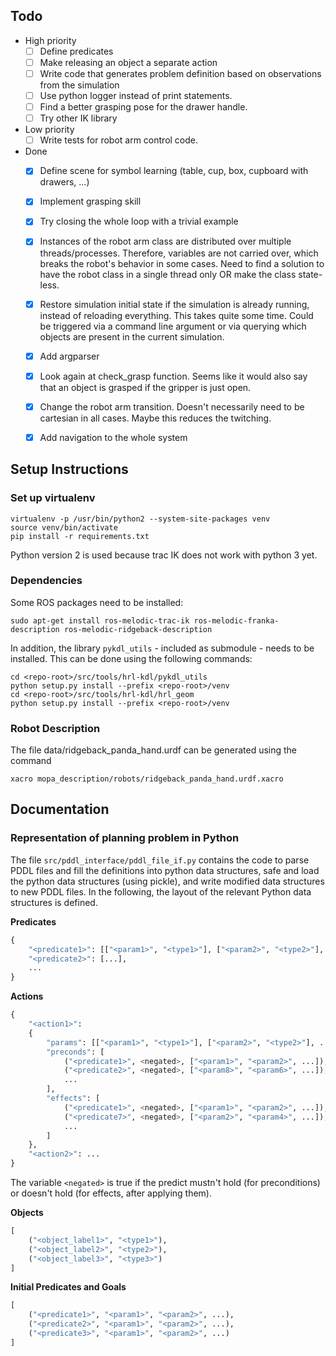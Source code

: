 
## Todo

- High priority
  - [ ] Define predicates
  - [ ] Make releasing an object a separate action
  - [ ] Write code that generates problem definition based on observations from the simulation
  - [ ] Use python logger instead of print statements.
  - [ ] Find a better grasping pose for the drawer handle.
  - [ ] Try other IK library
- Low priority
  - [ ] Write tests for robot arm control code.
- Done
  - [x] Define scene for symbol learning (table, cup, box, cupboard with drawers, ...)
  - [x] Implement grasping skill
  - [x] Try closing the whole loop with a trivial example
  - [x] Instances of the robot arm class are distributed over multiple threads/processes. Therefore, variables are not carried over, which breaks the robot's behavior in some cases. Need to find a solution to have the robot class in a single thread only OR make the class state-less.
  - [x] Restore simulation initial state if the simulation is already running, instead of reloading everything. This takes quite some time. Could be triggered via a command line argument or via querying which objects are present in the current simulation.
  - [x] Add argparser
  - [x] Look again at check_grasp function. Seems like it would also say that an object is grasped if the gripper is just open.
  - [x] Change the robot arm transition. Doesn't necessarily need to be cartesian in all cases. Maybe this reduces the twitching.
  - [x] Add navigation to the whole system


## Setup Instructions

### Set up virtualenv

```
virtualenv -p /usr/bin/python2 --system-site-packages venv
source venv/bin/activate
pip install -r requirements.txt
```

Python version 2 is used because trac IK does not work with python 3 yet.

### Dependencies

Some ROS packages need to be installed:

```
sudo apt-get install ros-melodic-trac-ik ros-melodic-franka-description ros-melodic-ridgeback-description
```

In addition, the library `pykdl_utils` - included as submodule - needs to be installed. This can be done using the following commands:

```
cd <repo-root>/src/tools/hrl-kdl/pykdl_utils
python setup.py install --prefix <repo-root>/venv
cd <repo-root>/src/tools/hrl-kdl/hrl_geom
python setup.py install --prefix <repo-root>/venv
```

### Robot Description

The file data/ridgeback_panda_hand.urdf can be generated using the command

```
xacro mopa_description/robots/ridgeback_panda_hand.urdf.xacro
```



## Documentation

### Representation of planning problem in Python

The file `src/pddl_interface/pddl_file_if.py` contains the code to parse PDDL files and fill the definitions into python data structures, safe and load the python data structures (using pickle), and write modified data structures to new PDDL files. In the following, the layout of the relevant Python data structures is defined. 

**Predicates**

```python
{
    "<predicate1>": [["<param1>", "<type1>"], ["<param2>", "<type2>"], ...],
    "<predicate2>": [...],
    ...
}
```

**Actions**

```python
{
    "<action1>":
    {
        "params": [["<param1>", "<type1>"], ["<param2>", "<type2>"], ...],
        "preconds": [
            ("<predicate1>", <negated>, ["<param1>", "<param2>", ...]),
        	("<predicate2>", <negated>, ["<param8>", "<param6>", ...]),
            ...
        ],
        "effects": [
            ("<predicate1>", <negated>, ["<param1>", "<param2>", ...]),
        	("<predicate7>", <negated>, ["<param2>", "<param4>", ...]),
            ...
        ]
    },
    "<action2>": ...
}
```

The variable `<negated>` is true if the predict mustn't hold (for preconditions) or doesn't hold (for effects, after applying them).

**Objects**

```python
[
    ("<object_label1>", "<type1>"),
    ("<object_label2>", "<type2>"),
    ("<object_label3>", "<type3>")
]
```

**Initial Predicates and Goals**

```python
[
    ("<predicate1>", "<param1>", "<param2>", ...),
    ("<predicate2>", "<param1>", "<param2>", ...),
    ("<predicate3>", "<param1>", "<param2>", ...)
]
```
